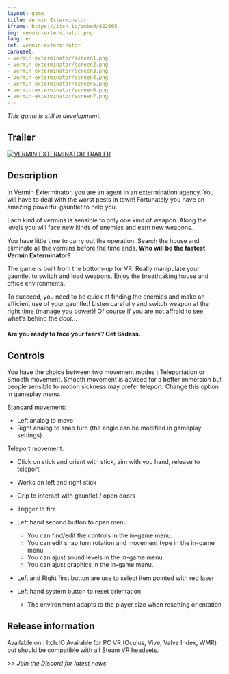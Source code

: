 ```yaml
---
layout: game
title: Vermin Exterminator
iframe: https://itch.io/embed/822005
img: vermin-exterminator.png
lang: en
ref: vermin-exterminator
carousel:
- vermin-exterminator/screen1.png
- vermin-exterminator/screen2.png
- vermin-exterminator/screen3.png
- vermin-exterminator/screen4.png
- vermin-exterminator/screen5.png
- vermin-exterminator/screen6.png
- vermin-exterminator/screen7.png
---
```


*This game is still in development.*

## Trailer

[![VERMIN EXTERMINATOR TRAILER](https://imgur.com/QvmPcRD.png)](https://youtu.be/sX_KhqiLSnk "Watch on Youtube")

## Description

In Vermin Exterminator, you are an agent in an extermination agency. You will have to deal with the worst pests in town! Fortunately you have an amazing powerful gauntlet to help you.  

Each kind of vermins is sensible to only one kind of weapon. Along the levels you will face new kinds of enemies and earn new weapons. 

You have little time to carry out the operation. Search the house and eliminate all the vermins before the time ends. **Who will be the fastest Vermin Exterminator?**

The game is built from the bottom-up for VR. Really manipulate your gauntlet to switch and load weapons. Enjoy the breathtaking house and office environments. 

To succeed, you need to be quick at finding the enemies and make an efficient use of your gauntlet! Listen carefully and switch weapon at the right time (manage you power)! Of course if you are not affraid to see what's behind the door...

####  Are you ready to face your fears? Get Badass.
<div id="carousel"></div>

## Controls

You have the choice between two movement modes : Teleportation or Smooth movement. Smooth movement is advised for a better immersion but people sensible to motion sickness may prefer teleport. Change this option in gameplay menu.

Standard movement:
- Left analog to move
- Right analog to snap turn (the angle can be modified in gameplay settings)

Teleport movement:
- Click on stick and orient with stick, aim with you hand, release to teleport
- Works on left and right stick

- Grip to interact with gauntlet / open doors
- Trigger to fire

- Left hand second button to open menu
	- You can find/edit the controls in the in-game menu. 
    - You can edit snap turn rotation and movement type in the in-game menu.
    - You can ajust sound levels in the in-game menu.
	- You can ajust graphics in the in-game menu.
- Left and Right first button are use to select item pointed with red laser
- Left hand system button to reset orientation
	- The environment adapts to the player size when resetting orientation

	
## Release information	
	
Available on : Itch.IO
Available for PC VR (Oculus, Vive, Valve Index, WMR) but should be compatible with all Steam VR headsets.


<i> >> Join the Discord for latest news </i>